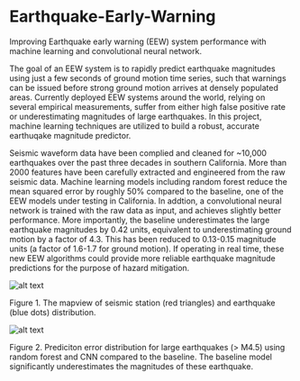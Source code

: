# Earthquake-Early-Warning
Improving Earthquake early warning (EEW) system performance with machine learning and convolutional neural network.

The goal of an EEW system is to rapidly predict earthquake magnitudes using just a few seconds of ground motion time series, such that warnings can be issued before strong ground motion arrives at densely populated areas. Currently deployed EEW systems around the world, relying on several empirical measurements, suffer from either high false positive rate or underestimating magnitudes of large earthquakes. In this project, machine learning techniques are utilized to build a robust, accurate earthuqake magnitude predictor. 

Seismic waveform data have been complied and cleaned for ~10,000 earthquakes over the past three decades in southern California. More than 2000 features have been carefully extracted and engineered from the raw seismic data. Machine learning models including random forest reduce the mean squared error by roughly 50% compared to the baseline, one of the EEW models under testing in California. In addtion, a convolutional neural network is trained with the raw data as input, and achieves slightly better performance. More importantly, the baseline underestimates the large earthquake magnitudes by 0.42 units, equivalent to underestimating ground motion by a factor of 4.3. This has been reduced to 0.13-0.15 magnitude units (a factor of 1.6-1.7 for ground motion). If operating in real time, these new EEW algorithms could provide more reliable earthquake magnitude predictions for the purpose of hazard mitigation.

![alt text](https://user-images.githubusercontent.com/28737912/29937854-e55783be-8e54-11e7-9ee7-021c398884d2.png)

Figure 1. The mapview of seismic station (red triangles) and earthquake (blue dots) distribution.

![alt text](https://user-images.githubusercontent.com/28737912/30614845-df9a5fa4-9d5a-11e7-928c-e51c94dcdddb.png) 

Figure 2. Prediciton error distribution for large earthquakes (> M4.5) using random forest and CNN compared to the baseline. The baseline model significantly underestimates the magnitudes of these earthquake. 
